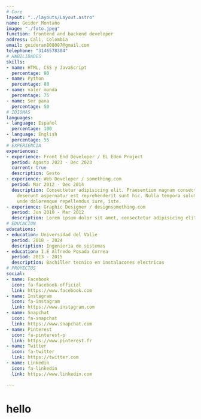 ```yaml
---
# Core
layout: "../layouts/Layout.astro"
name: Geider Montaño
image: "./foto.jpeg"
function: frontend and backend developer
address: Cali, Colombia
email: geideran808087@gmail.com
telephone: "3146578304"
# HABILIDADES
skills:
- name: HTML, CSS y JavaScript
  percentage: 90
- name: Python
  percentage: 80
- name: valer monda
  percentage: 75
- name: Ser pana
  percentage: 50
# IDIOMAS
languages:
- language: Español
  percentage: 100
- language: English
  percentage: 55
# EXPERIENCIA
experiences:
- experience: Front End Developer / EL Eden Project
  period: Agosto 2023 - Dec 2023
  current: true
  description: Gesto
- experience: Web Developer / something.com
  period: Mar 2012 - Dec 2014
  description: Consectetur adipisicing elit. Praesentium magnam consectetur vel in
    deserunt aspernatur est reprehenderit sunt hic. Nulla tempora soluta ea et odio,
    unde doloremque repellendus iure, iste.
- experience: Graphic Designer / designsomething.com
  period: Jun 2010 - Mar 2012
  description: Lorem ipsum dolor sit amet, consectetur adipisicing elit.
# EDUCACION
educations:
- education: Universidad del Valle
  period: 2018 - 2024
  description: Ingenieria de sistemas
- education: I.E Alfredo Posada Correa
  period: 2013 - 2015
  description: Bachiller tecnico en instalacones electricas
# PROYECTOS
social:
- name: Facebook
  icon: fa-facebook-official
  link: https://www.facebook.com
- name: Instagram
  icon: fa-instagram
  link: https://www.instagram.com
- name: Snapchat
  icon: fa-snapchat
  link: https://www.snapchat.com
- name: Pinterest
  icon: fa-pinterest-p
  link: https://www.pinterest.fr
- name: Twitter
  icon: fa-twitter
  link: https://twitter.com
- name: Linkedin
  icon: fa-linkedin
  link: https://www.linkedin.com

---
```


# hello
